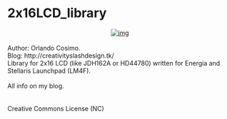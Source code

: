
2x16LCD_library
===============
<div style="text-align: center;">
<a href="http://1.bp.blogspot.com/-RONUA6mMh10/UbTSgJyegYI/AAAAAAAABgw/pjKETZzeMNs/s1600/cover.jpg">
<img alt="img" src="http://1.bp.blogspot.com/-RONUA6mMh10/UbTSgJyegYI/AAAAAAAABgw/pjKETZzeMNs/s1600/cover.jpg">
</a>
</div>
<br>
Author: Orlando Cosimo.<br>
Blog: http://creativityslashdesign.tk/
<br>
Library for 2x16 LCD (like JDH162A or HD44780) written for Energia and Stellaris Launchpad (LM4F).
<br>
<br>
All info on my blog.
<br>
<br>
<br>
Creative Commons License (NC)

